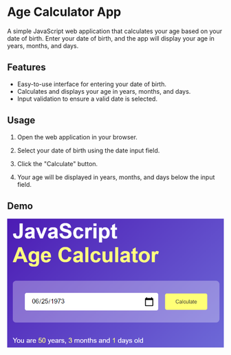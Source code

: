 # Age Calculator App

A simple JavaScript web application that calculates your age based on your date of birth. Enter your date of birth, and the app will display your age in years, months, and days.

## Features

- Easy-to-use interface for entering your date of birth.
- Calculates and displays your age in years, months, and days.
- Input validation to ensure a valid date is selected.

## Usage

1. Open the web application in your browser.

2. Select your date of birth using the date input field.

3. Click the "Calculate" button.

4. Your age will be displayed in years, months, and days below the input field.

## Demo

<div align="center">
  <img src="/AgeCalculatorApp/images/demo.png" alt="Age Calculator App Screenshot">
</div>